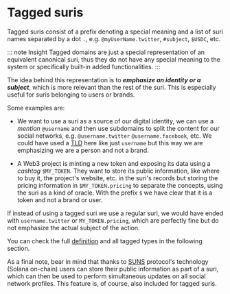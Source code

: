 # Tagged suris

Tagged suris consist of a prefix denoting a special meaning and a list of suri names separated by a dot `.`,
e.g. `@myUserName.twitter`, `#subject`, `$USDC`, etc.

::: note Insight
Tagged domains are just a special representation of an equivalent canonical suri, thus they do not have any special
meaning to the system or specifically built-in added functionalities.
:::

The idea behind this representation is to ***emphasize an identity or a subject***, which is more relevant than the rest
of the suri. This is especially useful for suris belonging to users or brands.

Some examples are:

- We want to use a suri as a source of our digital identity, we can use a _mention_ `@username` and then use subdomains
  to split the content for our social networks, e.g. `@username.twitter` `@username.facebook`, etc. We could have used
  a [TLD] here like just `username` but this way we are emphasizing we are a person and not a brand.

- A Web3 project is minting a new token and exposing its data using a _cashtag_ `$MY_TOKEN`. They want to store its
  public information, like where to buy it, the project's website, etc. in the suri's records but storing the pricing
  information in `$MY_TOKEN.pricing` to separate the concepts, using the suri as a kind of oracle. With the prefix `$`
  we have clear that it is a token and not a brand or user.

If instead of using a tagged suri we use a regular suri, we would have ended with `username.twitter`
or `MY_TOKEN.pricing`, which are perfectly fine but do not emphasize the actual subject of the action.

You can check the full [definition](/domains/formats#tagged-format) and all tagged types in the following section.

As a final note, bear in mind that thanks to [SUNS] protocol's technology (Solana on-chain) users can store their public
information as part of a suri, which can then be used to perform simultaneous updates on all social network profiles.
This feature is, of course, also included for tagged suris.

[TLD]: https://en.wikipedia.org/wiki/Top-level_domain

[SUNS]: /protocol/
